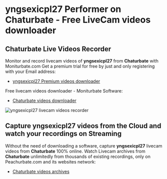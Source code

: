 # yngsexicpl27 Performer on Chaturbate - Free LiveCam videos downloader

## Chaturbate Live Videos Recorder

Monitor and record livecam videos of **yngsexicpl27** from **Chaturbate** with Moniturbate.com
Get a premium trial for free by just and only registering with your Email address:
* [yngsexicpl27 Premium videos downloader](https://moniturbate.com/request-demo-licence-key.html)

Free livecam videos downloader - Moniturbate Software:
* [Chaturbate videos downloader](https://moniturbate.com/moniturbate-download-software.html)

![yngsexicpl27 livecam videos recorder](https://peachurnet.com/templates/moniturbate-software.png)


## Capture yngsexicpl27 videos from the Cloud and watch your recordings on Streaming

Without the need of downloading a software, capture **yngsexicpl27** livecam videos from **Chaturbate** 100% online.
Watch Livecam archives from **Chaturbate** unlimitedly from thousands of existing recordings, only on Peachurbate.com and its websites network:
* [Chaturbate videos archives](https://peachurnet.com/)